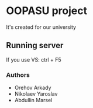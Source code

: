 # OOPASU project

It's created for our university

## Running server

If you use VS: ctrl + F5

### Authors

- Orehov Arkady
- Nikolaev Yaroslav
- Abdullin Marsel
